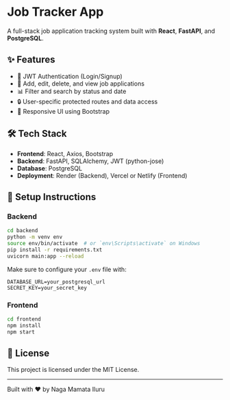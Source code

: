 # Job Tracker App

A full-stack job application tracking system built with **React**, **FastAPI**, and **PostgreSQL**.

## ✨ Features

- 🔐 JWT Authentication (Login/Signup)
- 📄 Add, edit, delete, and view job applications
- 📊 Filter and search by status and date
- 🔒 User-specific protected routes and data access
- 📱 Responsive UI using Bootstrap

## 🛠 Tech Stack

- **Frontend**: React, Axios, Bootstrap
- **Backend**: FastAPI, SQLAlchemy, JWT (python-jose)
- **Database**: PostgreSQL
- **Deployment**: Render (Backend), Vercel or Netlify (Frontend)

## 🚀 Setup Instructions

### Backend

```bash
cd backend
python -m venv env
source env/bin/activate  # or `env\Scripts\activate` on Windows
pip install -r requirements.txt
uvicorn main:app --reload
```

Make sure to configure your `.env` file with:
```
DATABASE_URL=your_postgresql_url
SECRET_KEY=your_secret_key
```

### Frontend

```bash
cd frontend
npm install
npm start
```

## 📝 License

This project is licensed under the MIT License.

---

Built with ❤️ by Naga Mamata Iluru